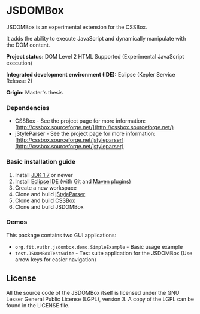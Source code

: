 JSDOMBox
========
JSDOMBox is an experimental extension for the CSSBox.

It adds the ability to execute JavaScript and dynamically manipulate with the DOM content.

**Project status:** DOM Level 2 HTML Supported (Experimental JavaScript execution)

**Integrated development environment (IDE):** Eclipse (Kepler Service Release 2)

**Origin:** Master's thesis


### Dependencies
- CSSBox - See the project page for more information: [http://cssbox.sourceforge.net/](http://cssbox.sourceforge.net/)
- jStyleParser - See the project page for more information: [http://cssbox.sourceforge.net/jstyleparser](http://cssbox.sourceforge.net/jstyleparser)


### Basic installation guide
1. Install [JDK 1.7](http://www.oracle.com/technetwork/java/javase/downloads/index.html) or newer
2. Install [Eclipse IDE](http://www.eclipse.org/downloads/) (with [Git](http://eclipse.org/egit/) and [Maven](http://www.eclipse.org/m2e/) plugins)
3. Create a new workspace
4. Clone and build [jStyleParser](https://github.com/radkovo/jStyleParser)
5. Clone and build [CSSBox](https://github.com/radkovo/CSSBox)
6. Clone and build JSDOMBox

### Demos
This package contains two GUI applications:
- `org.fit.vutbr.jsdombox.demo.SimpleExample` - Basic usage example  
- `test.JSDOMBoxTestSuite` - Test suite application for the JSDOMBox (Use arrow keys for easier navigation)

## License
All the source code of the JSDOMBox itself is licensed under the GNU Lesser General Public License (LGPL), version 3. A copy of the LGPL can be found in the LICENSE file.